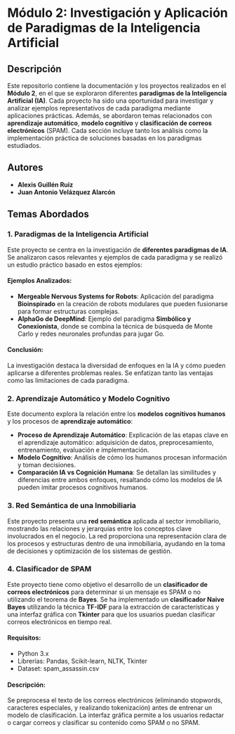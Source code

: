 # Módulo 2: Investigación y Aplicación de Paradigmas de la Inteligencia Artificial

## Descripción

Este repositorio contiene la documentación y los proyectos realizados en el **Módulo 2**, en el que se exploraron diferentes **paradigmas de la Inteligencia Artificial (IA)**. Cada proyecto ha sido una oportunidad para investigar y analizar ejemplos representativos de cada paradigma mediante aplicaciones prácticas. Además, se abordaron temas relacionados con **aprendizaje automático**, **modelo cognitivo** y **clasificación de correos electrónicos** (SPAM). Cada sección incluye tanto los análisis como la implementación práctica de soluciones basadas en los paradigmas estudiados.

## Autores

- **Alexis Guillén Ruiz**
- **Juan Antonio Velázquez Alarcón**

## Temas Abordados

### 1. Paradigmas de la Inteligencia Artificial

Este proyecto se centra en la investigación de **diferentes paradigmas de IA**. Se analizaron casos relevantes y ejemplos de cada paradigma y se realizó un estudio práctico basado en estos ejemplos:

#### Ejemplos Analizados:
- **Mergeable Nervous Systems for Robots**: Aplicación del paradigma **Bioinspirado** en la creación de robots modulares que pueden fusionarse para formar estructuras complejas.
- **AlphaGo de DeepMind**: Ejemplo del paradigma **Simbólico y Conexionista**, donde se combina la técnica de búsqueda de Monte Carlo y redes neuronales profundas para jugar Go.

#### Conclusión:
La investigación destaca la diversidad de enfoques en la IA y cómo pueden aplicarse a diferentes problemas reales. Se enfatizan tanto las ventajas como las limitaciones de cada paradigma.

### 2. Aprendizaje Automático y Modelo Cognitivo

Este documento explora la relación entre los **modelos cognitivos humanos** y los procesos de **aprendizaje automático**:

- **Proceso de Aprendizaje Automático**: Explicación de las etapas clave en el aprendizaje automático: adquisición de datos, preprocesamiento, entrenamiento, evaluación e implementación.
- **Modelo Cognitivo**: Análisis de cómo los humanos procesan información y toman decisiones.
- **Comparación IA vs Cognición Humana**: Se detallan las similitudes y diferencias entre ambos enfoques, resaltando cómo los modelos de IA pueden imitar procesos cognitivos humanos.

### 3. Red Semántica de una Inmobiliaria

Este proyecto presenta una **red semántica** aplicada al sector inmobiliario, mostrando las relaciones y jerarquías entre los conceptos clave involucrados en el negocio. La red proporciona una representación clara de los procesos y estructuras dentro de una inmobiliaria, ayudando en la toma de decisiones y optimización de los sistemas de gestión.

### 4. Clasificador de SPAM

Este proyecto tiene como objetivo el desarrollo de un **clasificador de correos electrónicos** para determinar si un mensaje es SPAM o no utilizando el teorema de **Bayes**. Se ha implementado un **clasificador Naive Bayes** utilizando la técnica **TF-IDF** para la extracción de características y una interfaz gráfica con **Tkinter** para que los usuarios puedan clasificar correos electrónicos en tiempo real.

#### Requisitos:
- Python 3.x
- Librerías: Pandas, Scikit-learn, NLTK, Tkinter
- Dataset: spam_assassin.csv

#### Descripción:
Se preprocesa el texto de los correos electrónicos (eliminando stopwords, caracteres especiales, y realizando tokenización) antes de entrenar un modelo de clasificación. La interfaz gráfica permite a los usuarios redactar o cargar correos y clasificar su contenido como SPAM o no SPAM.
